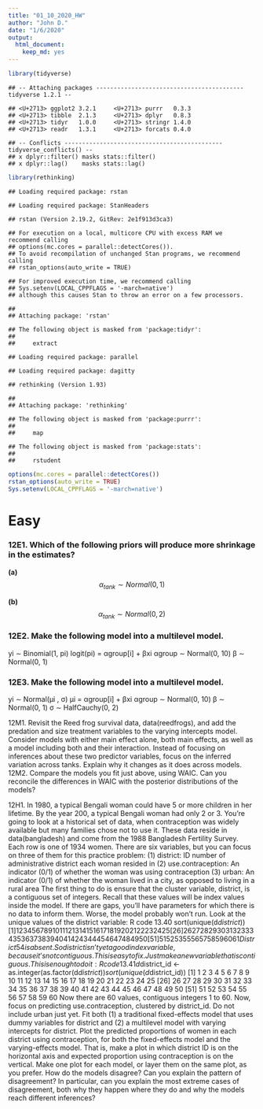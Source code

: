 ```yaml
---
title: "01_10_2020_HW"
author: "John D."
date: "1/6/2020"
output: 
  html_document: 
    keep_md: yes
---
```





```r
library(tidyverse)
```

```
## -- Attaching packages ------------------------------------------ tidyverse 1.2.1 --
```

```
## <U+2713> ggplot2 3.2.1     <U+2713> purrr   0.3.3
## <U+2713> tibble  2.1.3     <U+2713> dplyr   0.8.3
## <U+2713> tidyr   1.0.0     <U+2713> stringr 1.4.0
## <U+2713> readr   1.3.1     <U+2713> forcats 0.4.0
```

```
## -- Conflicts --------------------------------------------- tidyverse_conflicts() --
## x dplyr::filter() masks stats::filter()
## x dplyr::lag()    masks stats::lag()
```

```r
library(rethinking)
```

```
## Loading required package: rstan
```

```
## Loading required package: StanHeaders
```

```
## rstan (Version 2.19.2, GitRev: 2e1f913d3ca3)
```

```
## For execution on a local, multicore CPU with excess RAM we recommend calling
## options(mc.cores = parallel::detectCores()).
## To avoid recompilation of unchanged Stan programs, we recommend calling
## rstan_options(auto_write = TRUE)
```

```
## For improved execution time, we recommend calling
## Sys.setenv(LOCAL_CPPFLAGS = '-march=native')
## although this causes Stan to throw an error on a few processors.
```

```
## 
## Attaching package: 'rstan'
```

```
## The following object is masked from 'package:tidyr':
## 
##     extract
```

```
## Loading required package: parallel
```

```
## Loading required package: dagitty
```

```
## rethinking (Version 1.93)
```

```
## 
## Attaching package: 'rethinking'
```

```
## The following object is masked from 'package:purrr':
## 
##     map
```

```
## The following object is masked from 'package:stats':
## 
##     rstudent
```

```r
options(mc.cores = parallel::detectCores())
rstan_options(auto_write = TRUE)
Sys.setenv(LOCAL_CPPFLAGS = '-march=native')
```

# Easy

### 12E1. Which of the following priors will produce more shrinkage in the estimates?

  __(a)__ $$\alpha_{tank} \sim Normal(0, 1) $$
  
  __(b)__ $$\alpha_{tank} \sim Normal(0, 2) $$

### 12E2. Make the following model into a multilevel model.
yi ∼ Binomial(1, pi)
logit(pi) = αgroup[i] + βxi
αgroup ∼ Normal(0, 10)
β ∼ Normal(0, 1)

### 12E3. Make the following model into a multilevel model.
yi ∼ Normal(µi
, σ)
µi = αgroup[i] + βxi
αgroup ∼ Normal(0, 10)
β ∼ Normal(0, 1)
σ ∼ HalfCauchy(0, 2)

12M1. Revisit the Reed frog survival data, data(reedfrogs), and add the predation and size
treatment variables to the varying intercepts model. Consider models with either main effect alone,
both main effects, as well as a model including both and their interaction. Instead of focusing on
inferences about these two predictor variables, focus on the inferred variation across tanks. Explain
why it changes as it does across models.
12M2. Compare the models you fit just above, using WAIC. Can you reconcile the differences in
WAIC with the posterior distributions of the models?

12H1. In 1980, a typical Bengali woman could have 5 or more children in her lifetime. By the
year 200, a typical Bengali woman had only 2 or 3. You’re going to look at a historical set of data,
when contraception was widely available but many families chose not to use it. These data reside in
data(bangladesh) and come from the 1988 Bangladesh Fertility Survey. Each row is one of 1934
women. There are six variables, but you can focus on three of them for this practice problem:
(1) district: ID number of administrative district each woman resided in
(2) use.contraception: An indicator (0/1) of whether the woman was using contraception
(3) urban: An indicator (0/1) of whether the woman lived in a city, as opposed to living in a
rural area
The first thing to do is ensure that the cluster variable, district, is a contiguous set of integers. Recall
that these values will be index values inside the model. If there are gaps, you’ll have parameters for
which there is no data to inform them. Worse, the model probably won’t run. Look at the unique
values of the district variable:
R code
13.40 sort(unique(d$district))
[1] 1 2 3 4 5 6 7 8 9 10 11 12 13 14 15 16 17 18 19 20 21 22 23 24 25
[26] 26 27 28 29 30 31 32 33 34 35 36 37 38 39 40 41 42 43 44 45 46 47 48 49 50
[51] 51 52 53 55 56 57 58 59 60 61
District 54 is absent. So district isn’t yet a good index variable, because it’s not contiguous. This is
easy to fix. Just make a new variable that is contiguous. This is enough to do it:
R code
13.41 d$district_id <- as.integer(as.factor(d$district))
sort(unique(d$district_id))
[1] 1 2 3 4 5 6 7 8 9 10 11 12 13 14 15 16 17 18 19 20 21 22 23 24 25
[26] 26 27 28 29 30 31 32 33 34 35 36 37 38 39 40 41 42 43 44 45 46 47 48 49 50
[51] 51 52 53 54 55 56 57 58 59 60
Now there are 60 values, contiguous integers 1 to 60.
Now, focus on predicting use.contraception, clustered by district_id. Do not include
urban just yet. Fit both (1) a traditional fixed-effects model that uses dummy variables for district and
(2) a multilevel model with varying intercepts for district. Plot the predicted proportions of women
in each district using contraception, for both the fixed-effects model and the varying-effects model.
That is, make a plot in which district ID is on the horizontal axis and expected proportion using contraception is on the vertical. Make one plot for each model, or layer them on the same plot, as you
prefer. How do the models disagree? Can you explain the pattern of disagreement? In particular, can
you explain the most extreme cases of disagreement, both why they happen where they do and why
the models reach different inferences?

